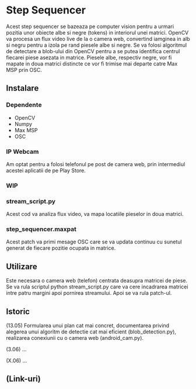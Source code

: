 # Step Sequencer
Acest step sequencer se bazeaza pe computer vision pentru a urmari pozitia unor obiecte albe si negre (tokens) in interiorul unei matrici. OpenCV va procesa un flux video live de la o camera web, convertind iamginea in alb si negru pentru a izola pe rand piesele albe si negre. Se va folosi algoritmul de detectare a blob-ului din OpenCV pentru a se putea identifica centrul fiecarei piese asezata in matrice. Piesele albe, respectiv negre, vor fi mapate in doua matrici distincte ce vor fi trimise mai departe catre Max MSP prin OSC.

## Instalare

### Dependente
- OpenCV
- Numpy
- Max MSP
- OSC

### IP Webcam
Am optat pentru a folosi telefonul pe post de camera web, prin intermediul acestei aplicatii de pe Play Store.

### WIP
### stream_script.py
Acest cod va analiza flux video, va mapa locatiile pieselor in doua matrici.

### step_sequencer.maxpat
Acest patch va primi mesage OSC care se va updata continuu cu sunetul generat de fiecare pozitie ocupata in matrice.


## Utilizare
Este necesara o camera web (telefon) centrata deasupra matricei de piese. Se va rula scriptul python stream_script.py care va cere incadrarea matricei intre patru margini apoi pornirea streamului. Apoi se va rula patch-ul.

## Istoric

(13.05) Formularea unui plan cat mai concret, documentarea privind alegerea unui algoritm de detectie cat mai eficient (blob_detection.py), realizarea conexiunii cu o camera web (android_cam.py).

(3.06) ...

(X.06) ...

## (Link-uri)
